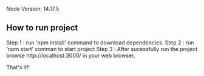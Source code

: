 ﻿
Node Version: 14.17.5

How to run project
--------------------
Step 1 : run 'npm install' command to download dependencies.
Step 2 : run 'npm start' comman to start project
Step 3 : After sucessfully run the project browse http://localhost:3000/ in your web browser.

That's it!!